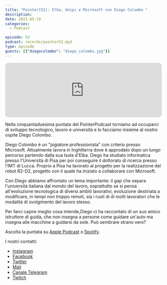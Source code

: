 ```yaml
---
title: "Pointer[52]: Elba, Unipi e Microsoft con Diego Colombo "
description:
date: 2021-05-19
categories:
  - Podcast

episode: 52
podcast: records/pointer52.mp3
type: episode
guests: [{"diegocolombo": "diego_colombo.jpg"}]
---
```


<iframe src="https://embed.podcasts.apple.com/us/podcast/pointer-52-elba-unipi-e-microsoft-con-diego-colombo/id1465505870?i=1000522364622&amp;itsct=podcast_box_player&amp;itscg=30200&amp;theme=auto" sandbox="allow-forms allow-popups allow-same-origin allow-scripts allow-top-navigation-by-user-activation" allow="autoplay *; encrypted-media *;" style="width: 100%; max-width: 660px; overflow: hidden; border-radius: 10px; background: transparent none repeat scroll 0% 0%;" height="175px" frameborder="0"></iframe>

Nella cinquantaduesima puntata del PointerPodcast torniamo ad occuparci di sviluppo tecnologico, lavoro e università e lo facciamo insieme al nostro ospite Diego Colombo.

Diego Colombo è un "pigiatore professionista" con criterio presso Microsoft. Attualmente lavora in Inghilterra dove è approdato dopo un lungo percorso partendo dalla sua Isola d'Elba. 
Diego ha studiato informatica presso l'Università di Pisa per poi conseguire il dottorato di ricerca presso l'IMT di Lucca. Proprio a Pisa ha lavorato al progetto per la realizzazione del robot R2-D2, progetto con il quale ha iniziato a collaborare con Microsoft.

Con Diego abbiamo affrontato un tema importante: il gap che separa l'università italiana dal mondo del lavoro, soprattutto se si pensa all'evoluzione tecnologica di diversi ambiti lavorativi, evoluzione destinata a modificare, in tempi non troppo remoti, sia i ruoli di di molti lavoratori che le modalità di svolgimento del lavoro stesso.

Per farci capire meglio cosa intende,Diego ci ha raccontato di un suo amico istruttore di guida, che non insegna a persone come guidare un'auto ma insegna alle macchine a guidarsi da sole. Può sembrare strano vero?


Ascolta la puntata su [Apple Podcast](https://podcasts.apple.com/it/podcast/pointerpodcast/id1465505870) o [Spotify](https://open.spotify.com/show/3XmDzcZv4rCIx1VpWrbrkh).

I nostri contatti:

- [Instagram](https://www.instagram.com/pointerpodcast/)
- [Facebook](https://www.facebook.com/pointerPodcast/)
- [Twitter](https://twitter.com/PointerPodcast)
- [Mail](info@pointerpodcast.it)
- [Canale Telegram](https://t.me/PointerPodcast)
- [Twitch](https://www.twitch.tv/pointerpodcast)

